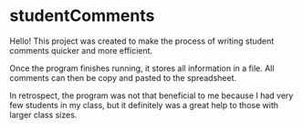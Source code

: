 # studentComments

Hello! This project was created to make the process of writing student comments quicker and more efficient. 

Once the program finishes running, it stores all information in a file. All comments can then be copy and pasted to the spreadsheet. 

In retrospect, the program was not that beneficial to me because I had very few students in my class, but it definitely was a great help to those with larger class sizes.
